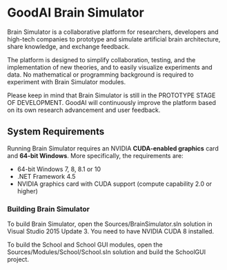 # GoodAI Brain Simulator

Brain Simulator is a collaborative platform for researchers, developers and high-tech companies to prototype and simulate artificial brain architecture, share knowledge, and exchange feedback.

The platform is designed to simplify collaboration, testing, and the implementation of new theories, and to easily visualize experiments and data. No mathematical or programming background is required to experiment with Brain Simulator modules.

Please keep in mind that Brain Simulator is still in the PROTOTYPE STAGE OF DEVELOPMENT. GoodAI will continuously improve the platform based on its own research advancement and user feedback.

## System Requirements

Running Brain Simulator requires an NVIDIA **CUDA-enabled graphics** card and **64-bit Windows**. More specifically, the requirements are:

* 64-bit Windows 7, 8, 8.1 or 10
* .NET Framework 4.5
* NVIDIA graphics card with CUDA support (compute capability 2.0 or higher)

### Building Brain Simulator

To build Brain Simulator, open the Sources/BrainSimulator.sln solution in Visual Studio 2015 Update 3. You need to have NVIDIA CUDA 8 installed.

To build the School and School GUI modules, open the Sources/Modules/School/School.sln solution and build the SchoolGUI project.
